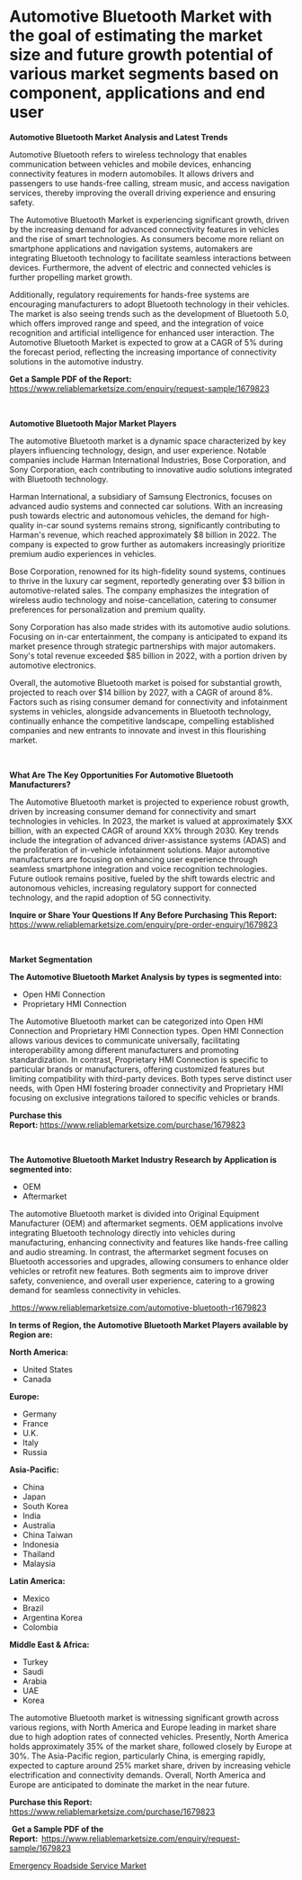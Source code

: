 <p><h1>Automotive Bluetooth Market with the goal of estimating the market size and future growth potential of various market segments based on component, applications and end user</h1></p><p><strong>Automotive Bluetooth Market Analysis and Latest Trends</strong></p>
<p><p>Automotive Bluetooth refers to wireless technology that enables communication between vehicles and mobile devices, enhancing connectivity features in modern automobiles. It allows drivers and passengers to use hands-free calling, stream music, and access navigation services, thereby improving the overall driving experience and ensuring safety.</p><p>The Automotive Bluetooth Market is experiencing significant growth, driven by the increasing demand for advanced connectivity features in vehicles and the rise of smart technologies. As consumers become more reliant on smartphone applications and navigation systems, automakers are integrating Bluetooth technology to facilitate seamless interactions between devices. Furthermore, the advent of electric and connected vehicles is further propelling market growth.</p><p>Additionally, regulatory requirements for hands-free systems are encouraging manufacturers to adopt Bluetooth technology in their vehicles. The market is also seeing trends such as the development of Bluetooth 5.0, which offers improved range and speed, and the integration of voice recognition and artificial intelligence for enhanced user interaction. The Automotive Bluetooth Market is expected to grow at a CAGR of 5% during the forecast period, reflecting the increasing importance of connectivity solutions in the automotive industry.</p></p>
<p><strong>Get a Sample PDF of the Report:&nbsp;</strong> <a href="https://www.reliablemarketsize.com/enquiry/request-sample/1679823?utm_campaign=2941&utm_medium=2&utm_source=Github&utm_content=ia&utm_term=30032025&utm_id=automotive-bluetooth">https://www.reliablemarketsize.com/enquiry/request-sample/1679823</a></p>
<p>&nbsp;</p>
<p><strong>Automotive Bluetooth Major Market Players</strong></p>
<p><p>The automotive Bluetooth market is a dynamic space characterized by key players influencing technology, design, and user experience. Notable companies include Harman International Industries, Bose Corporation, and Sony Corporation, each contributing to innovative audio solutions integrated with Bluetooth technology.</p><p>Harman International, a subsidiary of Samsung Electronics, focuses on advanced audio systems and connected car solutions. With an increasing push towards electric and autonomous vehicles, the demand for high-quality in-car sound systems remains strong, significantly contributing to Harman's revenue, which reached approximately $8 billion in 2022. The company is expected to grow further as automakers increasingly prioritize premium audio experiences in vehicles.</p><p>Bose Corporation, renowned for its high-fidelity sound systems, continues to thrive in the luxury car segment, reportedly generating over $3 billion in automotive-related sales. The company emphasizes the integration of wireless audio technology and noise-cancellation, catering to consumer preferences for personalization and premium quality.</p><p>Sony Corporation has also made strides with its automotive audio solutions. Focusing on in-car entertainment, the company is anticipated to expand its market presence through strategic partnerships with major automakers. Sony's total revenue exceeded $85 billion in 2022, with a portion driven by automotive electronics.</p><p>Overall, the automotive Bluetooth market is poised for substantial growth, projected to reach over $14 billion by 2027, with a CAGR of around 8%. Factors such as rising consumer demand for connectivity and infotainment systems in vehicles, alongside advancements in Bluetooth technology, continually enhance the competitive landscape, compelling established companies and new entrants to innovate and invest in this flourishing market.</p></p>
<p>&nbsp;</p>
<p><strong>What Are The Key Opportunities For Automotive Bluetooth Manufacturers?</strong></p>
<p><p>The Automotive Bluetooth market is projected to experience robust growth, driven by increasing consumer demand for connectivity and smart technologies in vehicles. In 2023, the market is valued at approximately $XX billion, with an expected CAGR of around XX% through 2030. Key trends include the integration of advanced driver-assistance systems (ADAS) and the proliferation of in-vehicle infotainment solutions. Major automotive manufacturers are focusing on enhancing user experience through seamless smartphone integration and voice recognition technologies. Future outlook remains positive, fueled by the shift towards electric and autonomous vehicles, increasing regulatory support for connected technology, and the rapid adoption of 5G connectivity.</p></p>
<p><strong>Inquire or Share Your Questions If Any Before Purchasing This Report:</strong> <a href="https://www.reliablemarketsize.com/enquiry/pre-order-enquiry/1679823?utm_campaign=2941&utm_medium=2&utm_source=Github&utm_content=ia&utm_term=30032025&utm_id=automotive-bluetooth">https://www.reliablemarketsize.com/enquiry/pre-order-enquiry/1679823</a></p>
<p>&nbsp;</p>
<p><strong>Market Segmentation</strong></p>
<p><strong>The Automotive Bluetooth Market Analysis by types is segmented into:</strong></p>
<p><ul><li>Open HMI Connection</li><li>Proprietary HMI Connection</li></ul></p>
<p><p>The Automotive Bluetooth market can be categorized into Open HMI Connection and Proprietary HMI Connection types. Open HMI Connection allows various devices to communicate universally, facilitating interoperability among different manufacturers and promoting standardization. In contrast, Proprietary HMI Connection is specific to particular brands or manufacturers, offering customized features but limiting compatibility with third-party devices. Both types serve distinct user needs, with Open HMI fostering broader connectivity and Proprietary HMI focusing on exclusive integrations tailored to specific vehicles or brands.</p></p>
<p><strong>Purchase this Report:&nbsp;</strong><a href="https://www.reliablemarketsize.com/purchase/1679823?utm_campaign=2941&utm_medium=2&utm_source=Github&utm_content=ia&utm_term=30032025&utm_id=automotive-bluetooth">https://www.reliablemarketsize.com/purchase/1679823</a></p>
<p>&nbsp;</p>
<p><strong>The Automotive Bluetooth Market Industry Research by Application is segmented into:</strong></p>
<p><ul><li>OEM</li><li>Aftermarket</li></ul></p>
<p><p>The automotive Bluetooth market is divided into Original Equipment Manufacturer (OEM) and aftermarket segments. OEM applications involve integrating Bluetooth technology directly into vehicles during manufacturing, enhancing connectivity and features like hands-free calling and audio streaming. In contrast, the aftermarket segment focuses on Bluetooth accessories and upgrades, allowing consumers to enhance older vehicles or retrofit new features. Both segments aim to improve driver safety, convenience, and overall user experience, catering to a growing demand for seamless connectivity in vehicles.</p></p>
<p><a href="https://www.reliablemarketsize.com/automotive-bluetooth-r1679823?utm_campaign=2941&utm_medium=2&utm_source=Github&utm_content=ia&utm_term=30032025&utm_id=automotive-bluetooth">&nbsp;https://www.reliablemarketsize.com/automotive-bluetooth-r1679823</a></p>
<p><strong>In terms of Region, the Automotive Bluetooth Market Players available by Region are:</strong></p>
<p>
    <p> <strong> North America: </strong>
        <ul>
            <li>United States</li>
            <li>Canada</li>
        </ul>
        </p> 
    <p> <strong> Europe: </strong>
        <ul>
            <li>Germany</li>
            <li>France</li>
            <li>U.K.</li>
            <li>Italy</li>
            <li>Russia</li>
        </ul>
        </p> 
    <p> <strong> Asia-Pacific: </strong>
        <ul>
            <li>China</li>
            <li>Japan</li>
            <li>South Korea</li>
            <li>India</li>
            <li>Australia</li>
            <li>China Taiwan</li>
            <li>Indonesia</li>
            <li>Thailand</li>
            <li>Malaysia</li>
        </ul>
        </p> 
    <p> <strong> Latin America: </strong>
        <ul>
            <li>Mexico</li>
            <li>Brazil</li>
            <li>Argentina Korea</li>
            <li>Colombia</li>
        </ul>
        </p> 
    <p> <strong> Middle East & Africa: </strong>
        <ul>
            <li>Turkey</li>
            <li>Saudi</li>
            <li>Arabia</li>
            <li>UAE</li>
            <li>Korea</li>
        </ul>
    </p>
    </p>
<p><p>The automotive Bluetooth market is witnessing significant growth across various regions, with North America and Europe leading in market share due to high adoption rates of connected vehicles. Presently, North America holds approximately 35% of the market share, followed closely by Europe at 30%. The Asia-Pacific region, particularly China, is emerging rapidly, expected to capture around 25% market share, driven by increasing vehicle electrification and connectivity demands. Overall, North America and Europe are anticipated to dominate the market in the near future.</p></p>
<p><strong>Purchase this Report: </strong><a href="https://www.reliablemarketsize.com/purchase/1679823?utm_campaign=2941&utm_medium=2&utm_source=Github&utm_content=ia&utm_term=30032025&utm_id=automotive-bluetooth">https://www.reliablemarketsize.com/purchase/1679823</a></p>
<p>&nbsp;<strong>Get a Sample PDF of the Report:&nbsp;&nbsp;</strong><a href="https://www.reliablemarketsize.com/enquiry/request-sample/1679823?utm_campaign=2941&utm_medium=2&utm_source=Github&utm_content=ia&utm_term=30032025&utm_id=automotive-bluetooth">https://www.reliablemarketsize.com/enquiry/request-sample/1679823</a></p>
<p><strong></strong></p>
<p><p><a href="https://github.com/alasmyayock/Market-Research-Report-List-1/blob/main/emergency-roadside-service-market.md?utm_campaign=2941&utm_medium=2&utm_source=Github&utm_content=ia&utm_term=30032025&utm_id=automotive-bluetooth">Emergency Roadside Service Market</a></p></p>